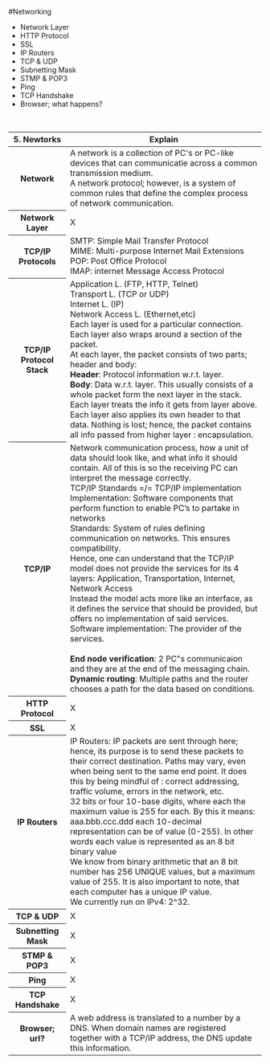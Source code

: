 #Networking
  * Network Layer
  * HTTP Protocol
  * SSL
  * IP Routers
  * TCP & UDP
  * Subnetting Mask
  * STMP & POP3
  * Ping
  * TCP Handshake
  * Browser; what happens?
  
  <br/>
  
  
  

<table><thread>
<tr>
    <th>5. Newtorks </th>
    <th> Explain</th>
  </tr></thread>
  <tbody>


<tr><th> Network  </th>
  <td> A network is a collection of PC's or PC-like devices that can communicatie across a common transmission medium. <br/>
A network protocol; however, is a system of common rules that define the complex process of network communication.</td>
  </tr>

<tr><th> Network Layer </th>
  <td> X</td>
</tr>

<tr><th> TCP/IP Protocols </th>
<td>
SMTP: Simple Mail Transfer Protocol <br/>
MIME: Multi-purpose Internet Mail Extensions <br/>
POP: Post Office Protocol <br/>
IMAP: internet Message Access Protocol
</td>
</tr>



<tr><th> TCP/IP Protocol Stack  </th>
<td>
Application L. (FTP, HTTP, Telnet)<br/>
Transport L. (TCP or UDP)<br/>
Internet L. (IP)<br/>
Network Access L. (Ethernet,etc) <br/>
Each layer is used for a particular connection. Each layer also wraps around a section of the packet.  <br/>
At each layer, the packet consists of two parts; header and body: <br/>
<b>Header</b>: Protocol information w.r.t. layer. <br/>
<b>Body</b>: Data w.r.t. layer.  This usually consists of a whole packet form the next layer in the stack.  <br/>
Each layer treats the info it gets from layer above. Each layer also applies its own header to that data.  Nothing is lost; hence, the packet contains all info passed from higher layer : encapsulation. <br/>

</td>
</tr>






<tr><th> TCP/IP</th>
  <td>
  Network communication process, how a unit of data should look like, and what info it should contain. All of this is so the receiving PC can interpret the message correctly. <br/>
  TCP/IP Standards =/= TCP/IP implementation <br/>
  Implementation: Software components that perform function to enable PC’s to partake in networks <br/>
  Standards: System of rules defining communication on networks. This ensures compatibility. <br/>
  Hence, one can understand that the TCP/IP model does not provide the services for its 4 layers: Application, Transportation, Internet, Network Access<br/>
  Instead the model acts more like an interface, as it defines the service that should be provided, but offers no implementation of said services. Software implementation: The provider of the services. <br/>
  <br/>
  <b>End node verification</b>: 2 PC"s communicaion and they are at the end of the messaging chain. <br/>
<b>Dynamic routing</b>:  Multiple paths and the router chooses a path for the data based on conditions. <br/>

  </td>
  </tr>

</tr>
<th>HTTP Protocol</th>
  <td> X</td>
</tr>


<tr><th>  SSL </th>
  <td> X</td>
</tr>


<tr><th> IP Routers  </th>
  <td>
  IP Routers: IP packets are sent through here; hence, its purpose is to send these packets to their correct destination. Paths may vary, even when being sent to the same end point. It does this by being mindful of : correct addressing, traffic volume, errors in the network, etc. <br/>
  32 bits or four 10-base digits, where each the maximum value is 255 for each. By this it means: aaa.bbb.ccc.ddd each 10-decimal representation can be of value (0-255). In other words each value is represented as an 8 bit binary value <br/>
  We know from binary arithmetic that an 8 bit number has 256 UNIQUE values, but a maximum value of 255. It is also important to note, that each computer has a unique IP value. <br/>
  We currently run on IPv4: 2^32.
  </td>
</tr>


<tr><th> TCP & UDP  </th>
  <td> X</td>
</tr>


<tr><th>  Subnetting Mask </th>
  <td> X</td>
</tr>


<tr><th>  STMP & POP3 </th>
  <td> X</td>
</tr>


<tr><th> Ping  </th>
  <td> X</td>
</tr>


<tr><th> TCP Handshake  </th>
  <td> X</td>
</tr>


<tr><th>  Browser; url? </th>
  <td> A web address is translated to a number by a DNS. When domain names are registered together with a TCP/IP address, the DNS update this information. </td>
</tr>


</tbody></table>
